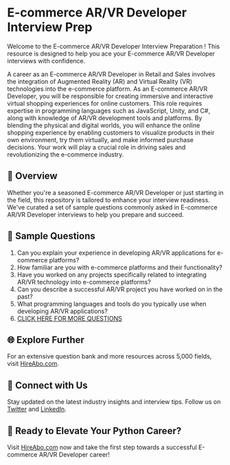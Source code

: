 # E-commerce AR/VR Developer Interview Prep

Welcome to the E-commerce AR/VR Developer Interview Preparation ! This resource is designed to help you ace your E-commerce AR/VR Developer interviews with confidence.

A career as an E-commerce AR/VR Developer in Retail and Sales involves the integration of Augmented Reality (AR) and Virtual Reality (VR) technologies into the e-commerce platform. As an E-commerce AR/VR Developer, you will be responsible for creating immersive and interactive virtual shopping experiences for online customers. This role requires expertise in programming languages such as JavaScript, Unity, and C#, along with knowledge of AR/VR development tools and platforms. By blending the physical and digital worlds, you will enhance the online shopping experience by enabling customers to visualize products in their own environment, try them virtually, and make informed purchase decisions. Your work will play a crucial role in driving sales and revolutionizing the e-commerce industry.

## 🚀 Overview

Whether you're a seasoned E-commerce AR/VR Developer or just starting in the field, this repository is tailored to enhance your interview readiness. We've curated a set of sample questions commonly asked in E-commerce AR/VR Developer interviews to help you prepare and succeed.

## 📝 Sample Questions

1. Can you explain your experience in developing AR/VR applications for e-commerce platforms?
2. How familiar are you with e-commerce platforms and their functionality?
3. Have you worked on any projects specifically related to integrating AR/VR technology into e-commerce platforms?
4. Can you describe a successful AR/VR project you have worked on in the past?
5. What programming languages and tools do you typically use when developing AR/VR applications?
6. [CLICK HERE FOR MORE QUESTIONS](https://hireabo.com/job/22_2_37/Ecommerce%20ARVR%20Developer)

## 🌐 Explore Further

For an extensive question bank and more resources across 5,000 fields, visit [HireAbo.com](https://www.hireabo.com).

## 📱 Connect with Us

Stay updated on the latest industry insights and interview tips. Follow us on [Twitter](https://twitter.com/hireabo) and [LinkedIn](https://www.linkedin.com/in/hire-abo-3609972a8/).

## 🚀 Ready to Elevate Your Python Career?

Visit [HireAbo.com](https://www.hireabo.com) now and take the first step towards a successful E-commerce AR/VR Developer career!